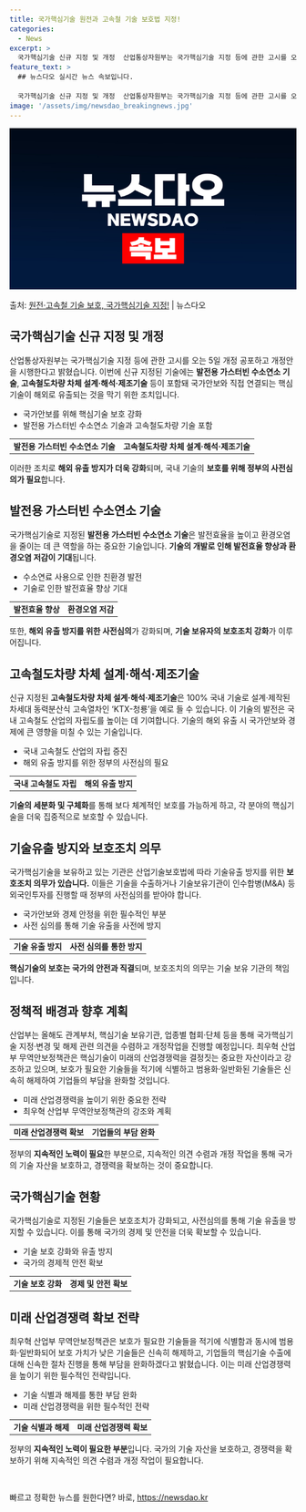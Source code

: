 ```yaml
---
title: 국가핵심기술 원전과 고속철 기술 보호법 지정!
categories:
  - News
excerpt: >
  국가핵심기술 신규 지정 및 개정  산업통상자원부는 국가핵심기술 지정 등에 관한 고시를 오는 5일 개정 공포하…
feature_text: >
  ## 뉴스다오 실시간 뉴스 속보입니다.

  국가핵심기술 신규 지정 및 개정  산업통상자원부는 국가핵심기술 지정 등에 관한 고시를 오는 5일 개정 공포하…
image: '/assets/img/newsdao_breakingnews.jpg'
---
```


![뉴스다오 속보](/assets/img/newsdao_breakingnews.jpg)

<p>출처: <a href="https://newsdao.kr/4600" rel="dofollow">원전·고속철 기술 보호, 국가핵심기술 지정!</a> | 뉴스다오</p>

<h2 data-ke-size="size26">국가핵심기술 신규 지정 및 개정</h2>
<p data-ke-size="size16">산업통상자원부는 국가핵심기술 지정 등에 관한 고시를 오는 5일 개정 공포하고 개정안을 시행한다고 밝혔습니다. 이번에 신규 지정된 기술에는 <b>발전용 가스터빈 수소연소 기술</b>,<b> 고속철도차량 차체 설계·해석·제조기술</b> 등이 포함돼 국가안보와 직접 연결되는 핵심기술이 해외로 유출되는 것을 막기 위한 조치입니다.</p>
<ul>
<li>국가안보를 위해 핵심기술 보호 강화</li>
<li>발전용 가스터빈 수소연소 기술과 고속철도차량 기술 포함</li>
</ul>
<table>
<tr>
<td style="text-align: center; height: 17px;"><b>발전용 가스터빈 수소연소 기술</b></td>
<td style="text-align: center; height: 17px;"><b>고속철도차량 차체 설계·해석·제조기술</b></td>
</tr>
</table>
<p data-ke-size="size16">이러한 조치로 <b>해외 유출 방지가 더욱 강화</b>되며, 국내 기술의 <b>보호를 위해 정부의 사전심의가 필요</b>합니다.</p>

<h2 data-ke-size="size26">발전용 가스터빈 수소연소 기술</h2>
<p data-ke-size="size16">국가핵심기술로 지정된 <b>발전용 가스터빈 수소연소 기술</b>은 발전효율을 높이고 환경오염을 줄이는 데 큰 역할을 하는 중요한 기술입니다. <b>기술의 개발로 인해 발전효율 향상과 환경오염 저감이 기대</b>됩니다.</p>
<ul>
<li>수소연료 사용으로 인한 친환경 발전</li>
<li>기술로 인한 발전효율 향상 기대</li>
</ul>
<table>
<tr>
<td style="text-align: center; height: 17px;"><b>발전효율 향상</b></td>
<td style="text-align: center; height: 17px;"><b>환경오염 저감</b></td>
</tr>
</table>
<p data-ke-size="size16">또한, <b>해외 유출 방지를 위한 사전심의</b>가 강화되며, <b>기술 보유자의 보호조치 강화</b>가 이루어집니다.</p>

<h2 data-ke-size="size26">고속철도차량 차체 설계·해석·제조기술</h2>
<p data-ke-size="size16">신규 지정된 <b>고속철도차량 차체 설계·해석·제조기술</b>은 100% 국내 기술로 설계·제작된 차세대 동력분산식 고속열차인 ‘KTX-청룡’을 예로 들 수 있습니다. 이 기술의 발전은 국내 고속철도 산업의 자립도를 높이는 데 기여합니다. 기술의 해외 유출 시 국가안보와 경제에 큰 영향을 미칠 수 있는 기술입니다.</p>
<ul>
<li>국내 고속철도 산업의 자립 증진</li>
<li>해외 유출 방지를 위한 정부의 사전심의 필요</li>
</ul>
<table>
<tr>
<td style="text-align: center; height: 17px;"><b>국내 고속철도 자립</b></td>
<td style="text-align: center; height: 17px;"><b>해외 유출 방지</b></td>
</tr>
</table>
<p data-ke-size="size16"><b>기술의 세분화 및 구체화</b>를 통해 보다 체계적인 보호를 가능하게 하고, 각 분야의 핵심기술을 더욱 집중적으로 보호할 수 있습니다.</p>

<h2 data-ke-size="size26">기술유출 방지와 보호조치 의무</h2>
<p data-ke-size="size16">국가핵심기술을 보유하고 있는 기관은 산업기술보호법에 따라 기술유출 방지를 위한 <b>보호조치 의무가 있습니다.</b> 이들은 기술을 수출하거나 기술보유기관이 인수합병(M&A) 등 외국인투자를 진행할 때 정부의 사전심의를 받아야 합니다.</p>
<ul>
<li>국가안보와 경제 안정을 위한 필수적인 부분</li>
<li>사전 심의를 통해 기술 유출을 사전에 방지</li>
</ul>
<table>
<tr>
<td style="text-align: center; height: 17px;"><b>기술 유출 방지</b></td>
<td style="text-align: center; height: 17px;"><b>사전 심의를 통한 방지</b></td>
</tr>
</table>
<p data-ke-size="size16"><b>핵심기술의 보호는 국가의 안전과 직결</b>되며, 보호조치의 의무는 기술 보유 기관의 책임입니다.</p>

<h2 data-ke-size="size26">정책적 배경과 향후 계획</h2>
<p data-ke-size="size16">산업부는 올해도 관계부처, 핵심기술 보유기관, 업종별 협회·단체 등을 통해 국가핵심기술 지정·변경 및 해제 관련 의견을 수렴하고 개정작업을 진행할 예정입니다. 최우혁 산업부 무역안보정책관은 핵심기술이 미래의 산업경쟁력을 결정짓는 중요한 자산이라고 강조하고 있으며, 보호가 필요한 기술들을 적기에 식별하고 범용화·일반화된 기술들은 신속히 해제하여 기업들의 부담을 완화할 것입니다.</p>
<ul>
<li>미래 산업경쟁력을 높이기 위한 중요한 전략</li>
<li>최우혁 산업부 무역안보정책관의 강조와 계획</li>
</ul>
<table>
<tr>
<td style="text-align: center; height: 17px;"><b>미래 산업경쟁력 확보</b></td>
<td style="text-align: center; height: 17px;"><b>기업들의 부담 완화</b></td>
</tr>
</table>
<p data-ke-size="size16">정부의 <b>지속적인 노력이 필요</b>한 부분으로, 지속적인 의견 수렴과 개정 작업을 통해 국가의 기술 자산을 보호하고, 경쟁력을 확보하는 것이 중요합니다.</p>

<h2 data-ke-size="size26">국가핵심기술 현황</h2>
<p data-ke-size="size16">국가핵심기술로 지정된 기술들은 보호조치가 강화되고, 사전심의를 통해 기술 유출을 방지할 수 있습니다. 이를 통해 국가의 경제 및 안전을 더욱 확보할 수 있습니다.</p>
<ul>
<li>기술 보호 강화와 유출 방지</li>
<li>국가의 경제적 안전 확보</li>
</ul>
<table>
<tr>
<td style="text-align: center; height: 17px;"><b>기술 보호 강화</b></td>
<td style="text-align: center; height: 17px;"><b>경제 및 안전 확보</b></td>
</tr>
</table>

<h2 data-ke-size="size26">미래 산업경쟁력 확보 전략</h2>
<p data-ke-size="size16">최우혁 산업부 무역안보정책관은 보호가 필요한 기술들을 적기에 식별함과 동시에 범용화·일반화되어 보호 가치가 낮은 기술들은 신속히 해제하고, 기업들의 핵심기술 수출에 대해 신속한 절차 진행을 통해 부담을 완화하겠다고 밝혔습니다. 이는 미래 산업경쟁력을 높이기 위한 필수적인 전략입니다.</p>
<ul>
<li>기술 식별과 해제를 통한 부담 완화</li>
<li>미래 산업경쟁력을 위한 필수적인 전략</li>
</ul>
<table>
<tr>
<td style="text-align: center; height: 17px;"><b>기술 식별과 해제</b></td>
<td style="text-align: center; height: 17px;"><b>미래 산업경쟁력 확보</b></td>
</tr>
</table>
<p data-ke-size="size16">정부의 <b>지속적인 노력이 필요한 부분</b>입니다. 국가의 기술 자산을 보호하고, 경쟁력을 확보하기 위해 지속적인 의견 수렴과 개정 작업이 필요합니다.</p>
<p data-ke-size="size16">&nbsp;</p> 

빠르고 정확한 뉴스를 원한다면? 바로, <a href="https://newsdao.kr" rel="dofollow">https://newsdao.kr</a>


    
